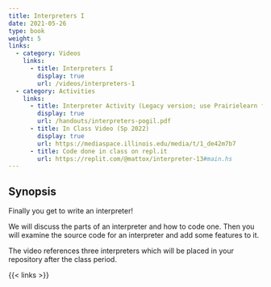 ```yaml
---
title: Interpreters I
date: 2021-05-26
type: book
weight: 5
links:
  - category: Videos
    links:
      - title: Interpreters I
        display: true
        url: /videos/interpreters-1
  - category: Activities
    links:
      - title: Interpreter Activity (Legacy version; use Prairielearn for current version)
        display: true
        url: /handouts/interpreters-pogil.pdf
      - title: In Class Video (Sp 2022)
        display: true
        url: https://mediaspace.illinois.edu/media/t/1_de42m7b7 
      - title: Code done in class on repl.it
        url: https://replit.com/@mattox/interpreter-13#main.hs
---
```


## Synopsis

Finally you get to write an interpreter!

We will discuss the parts of an interpreter and how to code one.
Then you will examine the source code for an interpreter and add some features to it.

The video references three interpreters which will be placed in your repository after
the class period.


{{< links >}}
